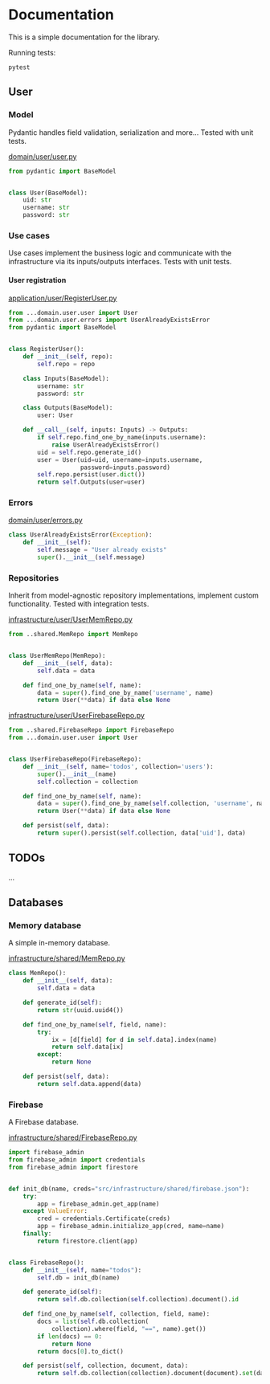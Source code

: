 # Documentation

This is a simple documentation for the library.

Running tests:

```
pytest
```

## User

### Model

Pydantic handles field validation, serialization and more... Tested with unit tests.

[domain/user/user.py](../domain/user/user.py)

```python
from pydantic import BaseModel


class User(BaseModel):
    uid: str
    username: str
    password: str
```

### Use cases

Use cases implement the business logic and communicate with the infrastructure via its inputs/outputs interfaces. Tests with unit tests.

#### User registration

[application/user/RegisterUser.py](../application/user/RegisterUser.py)

```python
from ...domain.user.user import User
from ...domain.user.errors import UserAlreadyExistsError
from pydantic import BaseModel


class RegisterUser():
    def __init__(self, repo):
        self.repo = repo

    class Inputs(BaseModel):
        username: str
        password: str

    class Outputs(BaseModel):
        user: User

    def __call__(self, inputs: Inputs) -> Outputs:
        if self.repo.find_one_by_name(inputs.username):
            raise UserAlreadyExistsError()
        uid = self.repo.generate_id()
        user = User(uid=uid, username=inputs.username,
                    password=inputs.password)
        self.repo.persist(user.dict())
        return self.Outputs(user=user)
```

### Errors

[domain/user/errors.py](../domain/user/errors.py)

```python
class UserAlreadyExistsError(Exception):
    def __init__(self):
        self.message = "User already exists"
        super().__init__(self.message)
```

### Repositories

Inherit from model-agnostic repository implementations, implement custom functionality. Tested with integration tests.

[infrastructure/user/UserMemRepo.py](../infrastructure/user/UserMemRepo.py)

```python
from ..shared.MemRepo import MemRepo


class UserMemRepo(MemRepo):
    def __init__(self, data):
        self.data = data

    def find_one_by_name(self, name):
        data = super().find_one_by_name('username', name)
        return User(**data) if data else None
```

[infrastructure/user/UserFirebaseRepo.py](../infrastructure/user/UserFirebaseRepo.py)

```python
from ..shared.FirebaseRepo import FirebaseRepo
from ...domain.user.user import User


class UserFirebaseRepo(FirebaseRepo):
    def __init__(self, name='todos', collection='users'):
        super().__init__(name)
        self.collection = collection

    def find_one_by_name(self, name):
        data = super().find_one_by_name(self.collection, 'username', name)
        return User(**data) if data else None

    def persist(self, data):
        return super().persist(self.collection, data['uid'], data)
```

## TODOs

...

## Databases

### Memory database

A simple in-memory database.

[infrastructure/shared/MemRepo.py](../infrastructure/shared/MemRepo.py)

```python
class MemRepo():
    def __init__(self, data):
        self.data = data

    def generate_id(self):
        return str(uuid.uuid4())

    def find_one_by_name(self, field, name):
        try:
            ix = [d[field] for d in self.data].index(name)
            return self.data[ix]
        except:
            return None

    def persist(self, data):
        return self.data.append(data)

```

### Firebase

A Firebase database.

[infrastructure/shared/FirebaseRepo.py](../infrastructure/shared/FirebaseRepo.py)

```python
import firebase_admin
from firebase_admin import credentials
from firebase_admin import firestore


def init_db(name, creds="src/infrastructure/shared/firebase.json"):
    try:
        app = firebase_admin.get_app(name)
    except ValueError:
        cred = credentials.Certificate(creds)
        app = firebase_admin.initialize_app(cred, name=name)
    finally:
        return firestore.client(app)


class FirebaseRepo():
    def __init__(self, name="todos"):
        self.db = init_db(name)

    def generate_id(self):
        return self.db.collection(self.collection).document().id

    def find_one_by_name(self, collection, field, name):
        docs = list(self.db.collection(
            collection).where(field, "==", name).get())
        if len(docs) == 0:
            return None
        return docs[0].to_dict()

    def persist(self, collection, document, data):
        return self.db.collection(collection).document(document).set(data)
```
